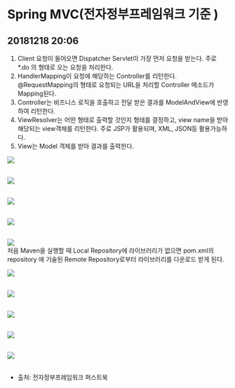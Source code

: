 # Spring MVC(전자정부프레임워크 기준 )
## 20181218 20:06
1. Client 요청이 들어오면 Dispatcher Servlet이 가장 먼저 요청을 받는다. 주로 *.do
의 형태로 오는 요청을 처리한다.
2. HandlerMapping이 요청에 해당하는 Controller를 리턴한다. @RequestMapping의
형태로 요청되는 URL을 처리할 Controller 메소드가 Mapping된다.
3. Controller는 비즈니스 로직을 호출하고 전달 받은 결과를 ModelAndView에 반영
하여 리턴한다.
4. ViewResolver는 어떤 형태로 출력할 것인지 형태를 결정하고, view name을 받아 해당되는 view객체를 리턴한다. 주로 JSP가 활용되며, XML, JSON등 활용가능하다.
5. View는 Model 객체를 받아 결과를 출력한다.
<!-- springMVC 동작 -->
<div>
<img src = "https://user-images.githubusercontent.com/44331989/50152044-e993ad00-0305-11e9-9659-34b4ed176519.JPG">
</div><br/><p>
<!-- 웹에서 스프링 활용을 위한 web.xml -->  
<div>
<img src = "https://user-images.githubusercontent.com/44331989/50151525-7fc6d380-0304-11e9-892b-7d031ce9b28e.JPG">
</div><br/><p>
<!-- context-servlet.xml: springMVC 설정 -->  
<div>
<img src = "https://user-images.githubusercontent.com/44331989/50151634-cae0e680-0304-11e9-991f-48c327cf34c3.JPG">	
</div><br/><p>
<!-- pom.xml간의 라이브러리 의존성 -->  
<div>  
<img src = "https://user-images.githubusercontent.com/44331989/50258883-04207000-0445-11e9-9bc4-e0578bea141c.JPG">
</div><br/><p>
<!-- pom.xml에서 라이브러리 의존성 설명 -->  
<div>  
<img src = "https://user-images.githubusercontent.com/44331989/50260440-65e3d880-044b-11e9-8079-4246dba956bf.JPG">
</div>처음 Maven을 실행할 때 Local Repository에 라이브러리가 없으면 pom.xml의 repository
에 기술된 Remote Repository로부터 라이브러리를 다운로드 받게 된다.<br/><p>  
<!-- pom.xml의 Remote Repository 설정 -->  
<div>  
<img src = "https://user-images.githubusercontent.com/44331989/50260492-89a71e80-044b-11e9-8f8f-ca695e74a38f.jpg">
</div><br/><p>  
<!-- maven 빌드관리 -->  
<div>  
<img src = "https://user-images.githubusercontent.com/44331989/50260537-b9eebd00-044b-11e9-8582-9699b86c8f62.JPG">
</div><br/><p>  
<!-- maven 빌드 생명주기 단계 -->  
<div>  
<img src = "https://user-images.githubusercontent.com/44331989/50260570-e6a2d480-044b-11e9-847a-3f8abff2503a.JPG">
</div><br/><p>  
<!-- maven 빌드 생명주기 -->  
<div>  
<img src = "https://user-images.githubusercontent.com/44331989/50260597-03d7a300-044c-11e9-9359-f7af032ca24a.JPG">
</div><br/><p>  
<!-- eclipse에서 maven 빌드 설정-->  
<div>  
<img src = "https://user-images.githubusercontent.com/44331989/50260615-1c47bd80-044c-11e9-9d54-8c9d686ae96b.JPG">
</div><br/><p>  






























* 출처: 전자정부프레임워크 퍼스트북
